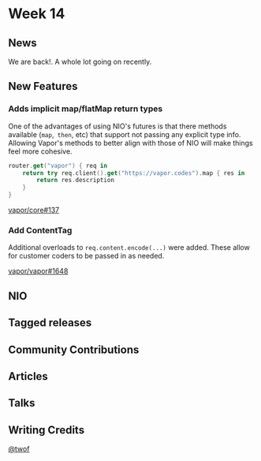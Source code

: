 # Week 14

## News
We are back!. A whole lot going on recently. 

## New Features

### Adds implicit map/flatMap return types
One of the advantages of using NIO's futures is that there methods available (```map```,``` then```, etc) that support not passing any explicit type info. Allowing Vapor's methods to better align with those of NIO will make things feel more cohesive. 

```swift
router.get("vapor") { req in
    return try req.client().get("https://vapor.codes").map { res in
        return res.description
    }
}
```

[vapor/core#137](https://github.com/vapor/core/pull/137)

### Add ContentTag
Additional overloads to ```req.content.encode(...)``` were added. These allow for customer coders to be passed in as needed.

[vapor/vapor#1648](https://github.com/vapor/vapor/issues/1648)

### 

## NIO

## Tagged releases

## Community Contributions

## Articles

## Talks

## Writing Credits
[@twof](https://github.com/twof)

